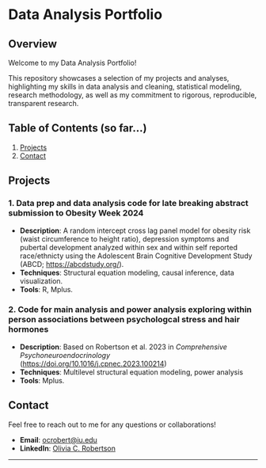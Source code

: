 # Data Analysis Portfolio

## Overview

Welcome to my Data Analysis Portfolio! 

This repository showcases a selection of my projects and analyses, 
highlighting my skills in data analysis and cleaning,
statistical modeling, research methodology, as well as my commitment
to rigorous, reproducible, transparent research.

## Table of Contents (so far...)

1. [Projects](#projects)
2. [Contact](#contact)

## Projects

### 1. Data prep and data analysis code for late breaking abstract submission to Obesity Week 2024
- **Description**: A random intercept cross lag panel model for obesity risk (waist circumference to height ratio),
  depression symptoms and pubertal development analyzed within sex and within self reported race/ethnicty using the
  Adolescent Brain Cognitive Development Study (ABCD; https://abcdstudy.org/).
- **Techniques**: Structural equation modeling, causal inference, data visualization.
- **Tools**: R, Mplus.

### 2. Code for main analysis and power analysis exploring within person associations between psychologcal stress and hair hormones
- **Description**: Based on Robertson et al. 2023 in _Comprehensive Psychoneuroendocrinology_ (https://doi.org/10.1016/j.cpnec.2023.100214)
- **Techniques**: Multilevel structural equation modeling, power analysis
- **Tools**: Mplus.

## Contact

Feel free to reach out to me for any questions or collaborations!
- **Email**: ocrobert@iu.edu
- **LinkedIn**: [Olivia C. Robertson](www.linkedin.com/in/olivia-robertson-78076927b)
---

